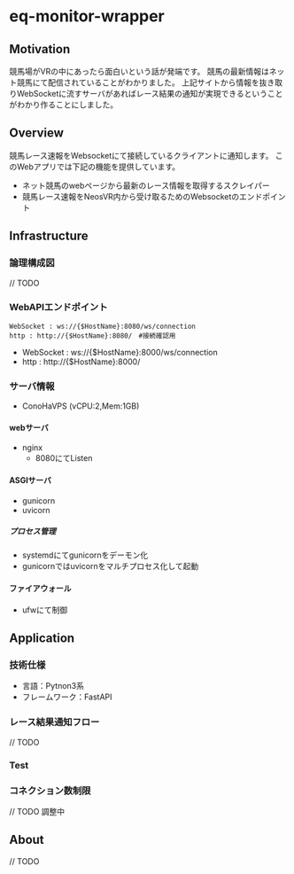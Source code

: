 # eq-monitor-wrapper

## Motivation

競馬場がVRの中にあったら面白いという話が発端です。 
競馬の最新情報はネット競馬にて配信されていることがわかりました。
上記サイトから情報を抜き取りWebSocketに流すサーバがあればレース結果の通知が実現できるということがわかり作ることにしました。

## Overview

競馬レース速報をWebsocketにて接続しているクライアントに通知します。
このWebアプリでは下記の機能を提供しています。

- ネット競馬のwebページから最新のレース情報を取得するスクレイパー
- 競馬レース速報をNeosVR内から受け取るためのWebsocketのエンドポイント

## Infrastructure

### 論理構成図

// TODO

### WebAPIエンドポイント
```console
WebSocket : ws://{$HostName}:8080/ws/connection
http : http://{$HostName}:8080/　#接続確認用
```
- WebSocket : ws://{$HostName}:8000/ws/connection
- http : http://{$HostName}:8000/

### サーバ情報

- ConoHaVPS (vCPU:2,Mem:1GB)

#### webサーバ

- nginx
  - 8080にてListen

#### ASGIサーバ

- gunicorn
- uvicorn

##### プロセス管理

- systemdにてgunicornをデーモン化
- gunicornではuvicornをマルチプロセス化して起動

#### ファイアウォール

- ufwにて制御

## Application

### 技術仕様

- 言語：Pytnon3系
- フレームワーク：FastAPI

### レース結果通知フロー

// TODO

### Test

### コネクション数制限
// TODO 調整中

## About
// TODO
